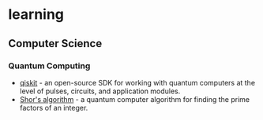 # learning

## Computer Science

### Quantum Computing

* [qiskit](https://qiskit.org/) - an open-source SDK for working with quantum computers at the level of pulses, circuits, and application modules.
* [Shor's algorithm](https://en.wikipedia.org/wiki/Shor%27s_algorithm) - a quantum computer algorithm for finding the prime factors of an integer.
